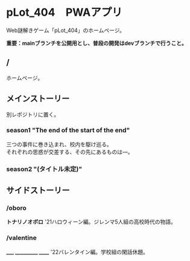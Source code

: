# pLot_404　PWAアプリ

Web謎解きゲーム「pLot_404」のホームページ。

__重要：mainブランチを公開用とし、普段の開発はdevブランチで行うこと。__

## /

ホームページ。
## メインストーリー
別レポジトリに置く。

### season1 "The end of the start of the end"
三つの事件に巻き込まれ、校内を駆け巡る。  
それぞれの思惑が交差する、その先にあるものは―。

### season2 "(タイトル未定)"

## サイドストーリー
### /oboro

__トナリノオボロ__
'21ハロウィーン編。ジレンマ5人組の高校時代の物語。

### /valentine

**\_\_\_ \_\_\_\_\_\_\_\_\_ \_\_\_\_**
'22バレンタイン編。学校組の閑話休題。
